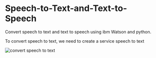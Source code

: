 # Speech-to-Text-and-Text-to-Speech

Convert speech to text and text to speech using ibm Watson and python.

To convert speech to text, we need to create a service speech to text

![convert speech to text](https://user-images.githubusercontent.com/85812076/126701401-3f419d03-3ca7-4370-857f-30a5df1c36d5.jpg)


